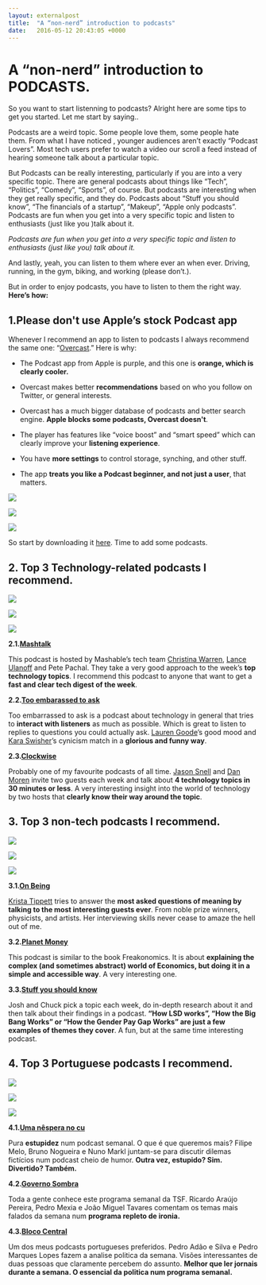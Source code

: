 ```yaml
---
layout: externalpost
title:  "A “non-nerd” introduction to podcasts"
date:   2016-05-12 20:43:05 +0000
---
```


# A “non-nerd” introduction to PODCASTS.



So you want to start listenning to podcasts? Alright here are some tips to get you started. Let me start by saying..

Podcasts are a weird topic. Some people love them, some people hate them. From what I have noticed , younger audiences aren’t exactly “Podcast Lovers”. Most tech users prefer to watch a video our scroll a feed instead of hearing someone talk about a particular topic.

But Podcasts can be really interesting, particularly if you are into a very specific topic. There are general podcasts about things like “Tech”, “Politics”, “Comedy”, “Sports”, of course. But podcasts are interesting when they get really specific, and they do. Podcasts about “Stuff you should know”, “The financials of a startup”, “Makeup”, “Apple only podcasts”. Podcasts are fun when you get into a very specific topic and listen to enthusiasts (just like you )talk about it.

_Podcasts are fun when you get into a very specific topic and listen to enthusiasts (just like you) talk about it._

And lastly, yeah, you can listen to them where ever an when ever. Driving, running, in the gym, biking, and working (please don’t.).

But in order to enjoy podcasts, you have to listen to them the right way. **Here’s how:**

## 1.Please don't use Apple’s stock Podcast app

Whenever I recommend an app to listen to podcasts I always recommend the same one: “[Overcast](https://overcast.fm).” Here is why:

* The Podcast app from Apple is purple, and this one is **orange, which is clearly cooler.**

* Overcast makes better **recommendations** based on who you follow on Twitter, or general interests.

* Overcast has a much bigger database of podcasts and better search engine. **Apple blocks some podcasts, Overcast doesn't**.

* The player has features like “voice boost” and “smart speed” which can clearly improve your **listening experience**.

* You have **more settings** to control storage, synching, and other stuff.

* The app **treats you like a Podcast beginner, and not just a user**, that matters.

![](https://cdn-images-1.medium.com/max/2484/1*EaFZW9W-VXX6aG_1y49P1g.png)

![](https://cdn-images-1.medium.com/max/2484/1*4JRbUsxCYHNCnZZ_j6pY3Q.png)

![](https://cdn-images-1.medium.com/max/2484/1*aonku0EnBwe76hWp6wxW4g.png)

So start by downloading it [here](https://itunes.apple.com/us/app/overcast-podcast-player/id888422857?mt=8). Time to add some podcasts.

## 2. Top 3 Technology-related podcasts I recommend.

![](https://cdn-images-1.medium.com/max/2000/1*ep4lI0vZqnFEzu3z_65xbA.jpeg)

![](https://cdn-images-1.medium.com/max/3998/1*mMxKe75gEZHZo0UXHTiJRA.jpeg)

![](https://cdn-images-1.medium.com/max/2800/1*yboqPehhxb5eqJec3AHG8Q.png)

**2.1.[Mashtalk](https://overcast.fm/+EuQkHpOns)**

This podcast is hosted by Mashable’s tech team [Christina Warren](undefined), [Lance Ulanoff](undefined) and Pete Pachal. They take a very good approach to the week’s **top technology topics**. I recommend this podcast to anyone that want to get a **fast and clear tech digest of the week**.

**2.2.[Too embarassed to ask](https://overcast.fm/+F18VhmgLU)**

Too embarrassed to ask is a podcast about technology in general that tries to **interact with listeners** as much as possible. Which is great to listen to replies to questions you could actually ask. [Lauren Goode](undefined)’s good mood and [Kara Swisher](https://twitter.com/karaswisher)’s cynicism match in a **glorious and funny way**.

**2.3.[Clockwise](https://overcast.fm/+DjLOsfy6g)**

Probably one of my favourite podcasts of all time. [Jason Snell](undefined) and [Dan Moren](https://twitter.com/dmoren) invite two guests each week and talk about **4 technology topics in 30 minutes or less**. A very interesting insight into the world of technology by two hosts that **clearly know their way around the topic**.

## 3. Top 3 non-tech podcasts I recommend.

![](https://cdn-images-1.medium.com/max/4014/1*20UXugBZmcxbHordnB1KEw.png)

![](https://cdn-images-1.medium.com/max/2836/1*Vw_NuW30KEud_dBfWewlTQ.png)

![](https://cdn-images-1.medium.com/max/3200/1*IhexqJ1o9AIeYeKfZlHqkg.jpeg)

**3.1.[On Being](https://overcast.fm/+BYAbbPgf4)**

[Krista Tippett](https://twitter.com/kristatippett) tries to answer the **most asked questions of meaning by talking to the most interesting guests ever**. From noble prize winners, physicists, and artists. Her interviewing skills never cease to amaze the hell out of me.

**3.2.[Planet Money](https://overcast.fm/+BYAbbPgf4)**

This podcast is similar to the book Freakonomics. It is about **explaining the complex (and sometimes abstract) world of Economics, but doing it in a simple and accessible way**. A very interesting one.

**3.3.[Stuff you should know](https://overcast.fm/+VzjmI8)**

Josh and Chuck pick a topic each week, do in-depth research about it and then talk about their findings in a podcast. **“How LSD works”, “How the Big Bang Works” or “How the Gender Pay Gap Works” are just a few examples of themes they cover**. A fun, but at the same time interesting podcast.

## 4. Top 3 Portuguese podcasts I recommend.

![](https://cdn-images-1.medium.com/max/2000/1*mBhCKHmSIxQ_lD55qHBijA.jpeg)

![](https://cdn-images-1.medium.com/max/2000/1*3HTbcIfZSuruPMkiuJNHew.jpeg)

![](https://cdn-images-1.medium.com/max/2000/1*K4-ywv7WVdicH-mDR_GzPw.jpeg)

**4.1.[Uma nêspera no cu](https://overcast.fm/+EZNijBPrs)**

Pura **estupidez** num podcast semanal. O que é que queremos mais? Filipe Melo, Bruno Nogueira e Nuno Markl juntam-se para discutir dilemas fictícios num podcast cheio de humor. **Outra vez, estupido? Sim. Divertido? Também.**

**4.2.[Governo Sombra](https://overcast.fm/+BqDwFTzQ)**

Toda a gente conhece este programa semanal da TSF. Ricardo Araújo Pereira, Pedro Mexia e João Miguel Tavares comentam os temas mais falados da semana num **programa repleto de ironia.**

**4.3.[Bloco Central](https://overcast.fm/+Bq8nkfQk)**

Um dos meus podcasts portugueses preferidos. Pedro Adão e Silva e Pedro Marques Lopes fazem a analise politica da semana. Visões interessantes de duas pessoas que claramente percebem do assunto. **Melhor que ler jornais durante a semana. O essencial da politica num programa semanal.**
